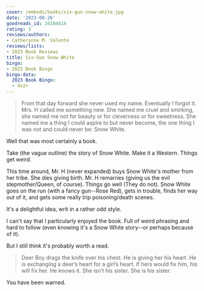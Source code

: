 ```yaml
---
cover: /embeds/books/six-gun-snow-white.jpg
date: '2023-08-26'
goodreads_id: 16104414
rating: 3
reviews/authors:
- Catherynne M. Valente
reviews/lists:
- 2023 Book Reviews
title: Six-Gun Snow White
bingo:
- 2023 Book Bingo
bingo-data:
  2023 Book Bingo:
  - 4x2+
---
```

> From that day forward she never used my name. Eventually I forgot it. Mrs. H called me something new. She named me cruel and smirking, she named me not for beauty or for cleverness or for sweetness. She named me a thing I could aspire to but never become, the one thing I was not and could never be: Snow White.

Well that was most certainly a book.

Take (the vague outline) the story of Snow White. Make it a Western. Things get weird. 

<!--more-->

This time around, Mr. H (never expanded) buys Snow White's mother from her tribe. She dies giving birth. Mr. H remarries (giving us the evil stepmother/Queen, of course). Things go well (They do not). Snow White goes on the run (with a fancy gun--Rose Red), gets in trouble, finds her way out of it, and gets some really trip poisoning/death scenes. 

It's a delightful idea, writ in a rather odd style.

I can't say that I particularly enjoyed the book. Full of weird phrasing and hard to follow (even knowing it's a Snow White story--or perhaps because of it).

But I still think it's probably worth a read. 

> Deer Boy drags the knife over his chest. He is giving her his heart. He is exchanging a deer’s heart for a girl’s heart. If hers would fix him, his will fix her. He knows it. She isn’t his sister. She is his sister.

You have been warned. 